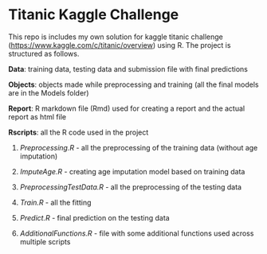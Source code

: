 # Titanic Kaggle Challenge

This repo is includes my own solution for kaggle titanic challenge (https://www.kaggle.com/c/titanic/overview) using R. The project is structured as follows.


**Data**: training data, testing data and submission file with final predictions

**Objects**: objects made while preprocessing and training (all the final models are in the Models folder)

**Report**: R markdown file (Rmd) used for creating a report and the actual report as html file

**Rscripts**: all the R code used in the project
    
   1. *Preprocessing.R*  - all the preprocessing of the training data (without age imputation)
    
   2. *ImputeAge.R* - creating age imputation model based on training data
 
   3. *PreprocessingTestData.R* - all the preprocessing of the testing data
 
   4. *Train.R* - all the fitting
 
   5. *Predict.R* - final prediction on the testing data
 
   6. *AdditionalFunctions.R* - file with some additional functions used across multiple scripts
    




